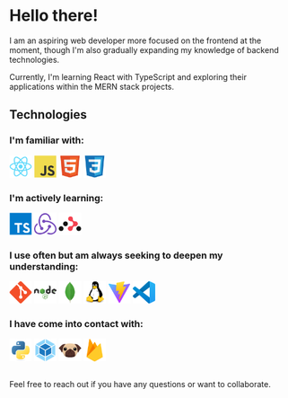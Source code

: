 # Hello there!

I am an aspiring web developer more focused on the frontend at the moment, though I'm also gradually expanding my knowledge of backend technologies.

Currently, I'm learning React with TypeScript and exploring their applications within the MERN stack projects.

## Technologies

### I'm familiar with:

<!-- - React, JavaScript, HTML, CSS -->

<img src="https://raw.githubusercontent.com/Andrij-Kolomijec/Andrij-Kolomijec/604b2ee7b350738e7701386c41bac9c3cf6a3037/icons/react-original.svg" alt="React" width="40" title='React'/> <img src="https://raw.githubusercontent.com/Andrij-Kolomijec/Andrij-Kolomijec/604b2ee7b350738e7701386c41bac9c3cf6a3037/icons/javascript-original.svg" alt="JavaScript" width="40" title='JavaScript'/> <img src="https://raw.githubusercontent.com/Andrij-Kolomijec/Andrij-Kolomijec/604b2ee7b350738e7701386c41bac9c3cf6a3037/icons/html5-original.svg" alt="HTML" width="40" title='HTML'/> <img src="https://raw.githubusercontent.com/Andrij-Kolomijec/Andrij-Kolomijec/604b2ee7b350738e7701386c41bac9c3cf6a3037/icons/css3-original.svg" alt="CSS" width="40" title='CSS'/>

### I'm actively learning:

<!-- - TypeScript, Redux, React Router -->

<img src="https://raw.githubusercontent.com/Andrij-Kolomijec/Andrij-Kolomijec/604b2ee7b350738e7701386c41bac9c3cf6a3037/icons/typescript-original.svg" alt="TypeScript" width="40" title='TypeScript'/> <img src="https://raw.githubusercontent.com/Andrij-Kolomijec/Andrij-Kolomijec/604b2ee7b350738e7701386c41bac9c3cf6a3037/icons/redux-original.svg" alt="Redux" width="40" title='Redux'/> <img src="https://raw.githubusercontent.com/Andrij-Kolomijec/Andrij-Kolomijec/604b2ee7b350738e7701386c41bac9c3cf6a3037/icons/reactrouter-original.svg" alt="React Router" width="40" title='React Router'/>

### I use often but am always seeking to deepen my understanding:

<!-- - Git, Node.js (Express), MongoDB (Mongoose), Linux, Vite, VS Code -->

<img src="https://raw.githubusercontent.com/Andrij-Kolomijec/Andrij-Kolomijec/604b2ee7b350738e7701386c41bac9c3cf6a3037/icons/git-original.svg" alt="Git" width="40" title='Git'/> <img src="https://raw.githubusercontent.com/Andrij-Kolomijec/Andrij-Kolomijec/604b2ee7b350738e7701386c41bac9c3cf6a3037/icons/nodejs-original-wordmark.svg" alt="Node.js" width="40" title='Node.js'/> <img src="https://raw.githubusercontent.com/Andrij-Kolomijec/Andrij-Kolomijec/604b2ee7b350738e7701386c41bac9c3cf6a3037/icons/mongodb-original.svg" alt="MongoDB" width="40" title='MongoDB'/> <img src="https://raw.githubusercontent.com/Andrij-Kolomijec/Andrij-Kolomijec/604b2ee7b350738e7701386c41bac9c3cf6a3037/icons/linux-original.svg" alt="Linux" width="40" title='Linux'/> <img src="https://raw.githubusercontent.com/Andrij-Kolomijec/Andrij-Kolomijec/604b2ee7b350738e7701386c41bac9c3cf6a3037/icons/vitejs-original.svg" alt="Vite" width="40" title='Vite'/> <img src="https://raw.githubusercontent.com/Andrij-Kolomijec/Andrij-Kolomijec/604b2ee7b350738e7701386c41bac9c3cf6a3037/icons/vscode-original.svg" alt="VS Code" width="40" title='VS Code'/>

### I have come into contact with:

<!-- - Python, Webpack, Pug, Firebase -->

<img src="https://raw.githubusercontent.com/Andrij-Kolomijec/Andrij-Kolomijec/604b2ee7b350738e7701386c41bac9c3cf6a3037/icons/python-original.svg" alt="Python" width="40" title='Python'/> <img src="https://raw.githubusercontent.com/Andrij-Kolomijec/Andrij-Kolomijec/604b2ee7b350738e7701386c41bac9c3cf6a3037/icons/webpack-original.svg" alt="Webpack" width="40" title='Webpack'/> <img src="https://raw.githubusercontent.com/Andrij-Kolomijec/Andrij-Kolomijec/604b2ee7b350738e7701386c41bac9c3cf6a3037/icons/pug-original.svg" alt="Pug" width="40" title='Pug'/> <img src="https://raw.githubusercontent.com/Andrij-Kolomijec/Andrij-Kolomijec/604b2ee7b350738e7701386c41bac9c3cf6a3037/icons/firebase-original.svg" alt="Firebase" width="40" title='Firebase'/>

##

Feel free to reach out if you have any questions or want to collaborate.

<!--
**Andrij-Kolomijec/Andrij-Kolomijec** is a ✨ _special_ ✨ repository because its `README.md` (this file) appears on your GitHub profile.

Here are some ideas to get you started:

- 🔭 I’m currently working on ...
- 🌱 I’m currently learning ...
- 👯 I’m looking to collaborate on ...
- 🤔 I’m looking for help with ...
- 💬 Ask me about ...
- 📫 How to reach me: ...
- 😄 Pronouns: ...
- ⚡ Fun fact: ...
-->
